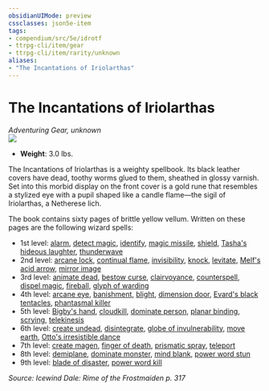 ```yaml
---
obsidianUIMode: preview
cssclasses: json5e-item
tags:
- compendium/src/5e/idrotf
- ttrpg-cli/item/gear
- ttrpg-cli/item/rarity/unknown
aliases: 
- "The Incantations of Iriolarthas"
---
```

# The Incantations of Iriolarthas
*Adventuring Gear, unknown*  
![](/3-Mechanics/CLI/items/img/the-incantations-of-iriolarthas.webp#right)  

- **Weight**: 3.0 lbs.

The Incantations of Iriolarthas is a weighty spellbook. Its black leather covers have dead, toothy worms glued to them, sheathed in glossy varnish. Set into this morbid display on the front cover is a gold rune that resembles a stylized eye with a pupil shaped like a candle flame—the sigil of Iriolarthas, a Netherese lich.

The book contains sixty pages of brittle yellow vellum. Written on these pages are the following wizard spells:

- 1st level: [alarm](/3-Mechanics/CLI/spells/alarm.md), [detect magic](/3-Mechanics/CLI/spells/detect-magic.md), [identify](/3-Mechanics/CLI/spells/identify.md), [magic missile](/3-Mechanics/CLI/spells/magic-missile.md), [shield](/3-Mechanics/CLI/spells/shield.md), [Tasha's hideous laughter](/3-Mechanics/CLI/spells/tashas-hideous-laughter.md), [thunderwave](/3-Mechanics/CLI/spells/thunderwave.md)  
- 2nd level: [arcane lock](/3-Mechanics/CLI/spells/arcane-lock.md), [continual flame](/3-Mechanics/CLI/spells/continual-flame.md), [invisibility](/3-Mechanics/CLI/spells/invisibility.md), [knock](/3-Mechanics/CLI/spells/knock.md), [levitate](/3-Mechanics/CLI/spells/levitate.md), [Melf's acid arrow](/3-Mechanics/CLI/spells/melfs-acid-arrow.md), [mirror image](/3-Mechanics/CLI/spells/mirror-image.md)  
- 3rd level: [animate dead](/3-Mechanics/CLI/spells/animate-dead.md), [bestow curse](/3-Mechanics/CLI/spells/bestow-curse.md), [clairvoyance](/3-Mechanics/CLI/spells/clairvoyance.md), [counterspell](/3-Mechanics/CLI/spells/counterspell.md), [dispel magic](/3-Mechanics/CLI/spells/dispel-magic.md), [fireball](/3-Mechanics/CLI/spells/fireball.md), [glyph of warding](/3-Mechanics/CLI/spells/glyph-of-warding.md)  
- 4th level: [arcane eye](/3-Mechanics/CLI/spells/arcane-eye.md), [banishment](/3-Mechanics/CLI/spells/banishment.md), [blight](/3-Mechanics/CLI/spells/blight.md), [dimension door](/3-Mechanics/CLI/spells/dimension-door.md), [Evard's black tentacles](/3-Mechanics/CLI/spells/evards-black-tentacles.md), [phantasmal killer](/3-Mechanics/CLI/spells/phantasmal-killer.md)  
- 5th level: [Bigby's hand](/3-Mechanics/CLI/spells/bigbys-hand.md), [cloudkill](/3-Mechanics/CLI/spells/cloudkill.md), [dominate person](/3-Mechanics/CLI/spells/dominate-person.md), [planar binding](/3-Mechanics/CLI/spells/planar-binding.md), [scrying](/3-Mechanics/CLI/spells/scrying.md), [telekinesis](/3-Mechanics/CLI/spells/telekinesis.md)  
- 6th level: [create undead](/3-Mechanics/CLI/spells/create-undead.md), [disintegrate](/3-Mechanics/CLI/spells/disintegrate.md), [globe of invulnerability](/3-Mechanics/CLI/spells/globe-of-invulnerability.md), [move earth](/3-Mechanics/CLI/spells/move-earth.md), [Otto's irresistible dance](/3-Mechanics/CLI/spells/ottos-irresistible-dance.md)  
- 7th level: [create magen](/3-Mechanics/CLI/spells/create-magen-idrotf.md), [finger of death](/3-Mechanics/CLI/spells/finger-of-death.md), [prismatic spray](/3-Mechanics/CLI/spells/prismatic-spray.md), [teleport](/3-Mechanics/CLI/spells/teleport.md)  
- 8th level: [demiplane](/3-Mechanics/CLI/spells/demiplane.md), [dominate monster](/3-Mechanics/CLI/spells/dominate-monster.md), [mind blank](/3-Mechanics/CLI/spells/mind-blank.md), [power word stun](/3-Mechanics/CLI/spells/power-word-stun.md)  
- 9th level: [blade of disaster](/3-Mechanics/CLI/spells/blade-of-disaster-tce.md), [power word kill](/3-Mechanics/CLI/spells/power-word-kill.md)  

*Source: Icewind Dale: Rime of the Frostmaiden p. 317*